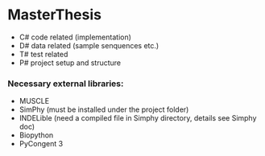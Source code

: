 # MasterThesis
- C# code related (implementation)
- D# data related (sample senquences etc.)
- T# test related
- P# project setup and structure

### Necessary external libraries:
- MUSCLE
- SimPhy (must be installed under the project folder)
- INDELible (need a compiled file in Simphy directory, details see Simphy doc)
- Biopython
- PyCongent 3
